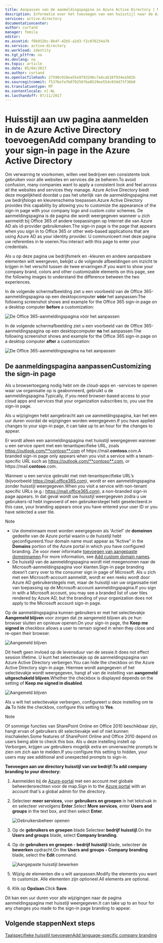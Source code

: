 ```yaml
---
title: Aanpassen van de aanmeldingspagina in Azure Active Directory | Microsoft Docs
description: Informatie over het toevoegen van een huisstijl naar de Azure-aanmeldingspagina
services: active-directory
documentationcenter: 
author: curtand
manager: femila
editor: 
ms.assetid: f8b932bc-8b4f-42b5-a2d3-f2c076234a78
ms.service: active-directory
ms.workload: identity
ms.tgt_pltfrm: na
ms.devlang: na
ms.topic: article
ms.date: 05/04/2017
ms.author: curtand
ms.openlocfilehash: 27590c018ea55e9793246c7a4cab10f934ea502b
ms.sourcegitcommit: f537befafb079256fba0529ee554c034d73f36b0
ms.translationtype: MT
ms.contentlocale: nl-NL
ms.lasthandoff: 07/11/2017
---
```

# <a name="add-company-branding-to-your-sign-in-page-in-the-azure-active-directory"></a><span data-ttu-id="a15b2-103">Huisstijl aan uw pagina aanmelden in de Azure Active Directory toevoegen</span><span class="sxs-lookup"><span data-stu-id="a15b2-103">Add company branding to your sign-in page in the Azure Active Directory</span></span>
<span data-ttu-id="a15b2-104">Om verwarring te voorkomen, willen veel bedrijven een consistente look gebruiken voor alle websites en services die ze beheren.</span><span class="sxs-lookup"><span data-stu-id="a15b2-104">To avoid confusion, many companies want to apply a consistent look and feel across all the websites and services they manage.</span></span> <span data-ttu-id="a15b2-105">Azure Active Directory biedt deze mogelijkheid doordat u pas het uiterlijk van de aanmeldingspagina met uw bedrijfslogo en kleurenschema toepassen.</span><span class="sxs-lookup"><span data-stu-id="a15b2-105">Azure Active Directory provides this capability by allowing you to customize the appearance of the sign-in page with your company logo and custom color schemes.</span></span> <span data-ttu-id="a15b2-106">De aanmeldingspagina is de pagina die wordt weergegeven wanneer u zich aanmeldt bij Office 365 of andere toepassingen op Internet die van Azure AD als id-provider gebruikmaken.</span><span class="sxs-lookup"><span data-stu-id="a15b2-106">The sign-in page is the page that appears when you sign in to Office 365 or other web-based applications that are using Azure AD as your identity provider.</span></span> <span data-ttu-id="a15b2-107">U communiceert met deze pagina uw referenties in te voeren.</span><span class="sxs-lookup"><span data-stu-id="a15b2-107">You interact with this page to enter your credentials.</span></span>

<span data-ttu-id="a15b2-108">Als u op deze pagina uw bedrijfsmerk en -kleuren en andere aanpasbare elementen wilt weergeven, bekijkt u de volgende afbeeldingen om inzicht te krijgen in het verschil tussen de twee ervaringen.</span><span class="sxs-lookup"><span data-stu-id="a15b2-108">If you want to show your company brand, colors and other customizable elements on this page, see the following images to understand the difference between the two experiences.</span></span>

<span data-ttu-id="a15b2-109">In de volgende schermafbeelding ziet u een voorbeeld van de Office 365-aanmeldingspagina op een desktopcomputer **vóór** het aanpassen:</span><span class="sxs-lookup"><span data-stu-id="a15b2-109">The following screenshot shows and example for the Office 365 sign-in page on a desktop computer **before** a customization:</span></span>

![De Office 365-aanmeldingspagina vóór het aanpassen](./media/active-directory-branding-custom-signon-azure-portal/sign-in-page-before-customization.png)

<span data-ttu-id="a15b2-111">In de volgende schermafbeelding ziet u een voorbeeld van de Office 365-aanmeldingspagina op een desktopcomputer **na** het aanpassen:</span><span class="sxs-lookup"><span data-stu-id="a15b2-111">The following screenshot shows and example for the Office 365 sign-in page on a desktop computer **after** a customization:</span></span>

![De Office 365-aanmeldingspagina na het aanpassen](./media/active-directory-branding-custom-signon-azure-portal/sign-in-page-after-customization.png)

## <a name="customizing-the-sign-in-page"></a><span data-ttu-id="a15b2-113">De aanmeldingspagina aanpassen</span><span class="sxs-lookup"><span data-stu-id="a15b2-113">Customizing the sign-in page</span></span>
<span data-ttu-id="a15b2-114">Als u browsertoegang nodig hebt om de cloud-apps en -services te openen waar uw organisatie op is geabonneerd, gebruikt u de aanmeldingspagina.</span><span class="sxs-lookup"><span data-stu-id="a15b2-114">Typically, if you need browser-based access to your cloud apps and services that your organization subscribes to, you use the sign-in page.</span></span>

<span data-ttu-id="a15b2-115">Als u wijzigingen hebt aangebracht aan uw aanmeldingspagina, kan het een uur duren voordat de wijzigingen worden weergegeven.</span><span class="sxs-lookup"><span data-stu-id="a15b2-115">If you have applied changes to your sign-in page, it can take up to an hour for the changes to appear.</span></span>

<span data-ttu-id="a15b2-116">Er wordt alleen een aanmeldingspagina met huisstijl weergegeven wanneer u een service opent met een tenantspecifieke URL, zoals https://outlook.com/**contoso**.com of https://mail.**contoso**.com.</span><span class="sxs-lookup"><span data-stu-id="a15b2-116">A branded sign-in page only appears when you visit a service with a tenant-specific URL such as https://outlook.com/**contoso**.com, or https://mail.**contoso**.com.</span></span>

<span data-ttu-id="a15b2-117">Wanneer u een service gebruikt met niet-tenantspecifieke URL’s (bijvoorbeeld https://mail.office365.com), wordt er een aanmeldingspagina zonder huisstijl weergegeven.</span><span class="sxs-lookup"><span data-stu-id="a15b2-117">When you visit a service with non-tenant specific URLs (e.g.: https://mail.office365.com), a non-branded sign-in page appears.</span></span> <span data-ttu-id="a15b2-118">In dat geval wordt uw huisstijl weergegeven zodra u uw gebruikers-id hebt ingevoerd of een gebruikerstegel hebt geselecteerd.</span><span class="sxs-lookup"><span data-stu-id="a15b2-118">in this case, your branding appears once you have entered your user ID or you have selected a user tile.</span></span>

> [!NOTE]
> * <span data-ttu-id="a15b2-119">Uw domeinnaam moet worden weergegeven als 'Actief' de **domeinen** gedeelte van de Azure portal waarin u de huisstijl hebt geconfigureerd.</span><span class="sxs-lookup"><span data-stu-id="a15b2-119">Your domain name must appear as “Active" in the **Domains** portion of the Azure portal in which you have configured branding.</span></span> <span data-ttu-id="a15b2-120">Zie voor meer informatie [toevoegen van aangepaste domeinnamen](active-directory-domains-add-azure-portal.md).</span><span class="sxs-lookup"><span data-stu-id="a15b2-120">For more information, see [Add custom domain names](active-directory-domains-add-azure-portal.md).</span></span>
> * <span data-ttu-id="a15b2-121">De huisstijl van de aanmeldingspagina wordt niet meegenomen naar de Microsoft-aanmeldingspagina voor klanten.</span><span class="sxs-lookup"><span data-stu-id="a15b2-121">Sign-in page branding doesn’t carry over to the consumer sign in page of Microsoft.</span></span> <span data-ttu-id="a15b2-122">Als u zich met een Microsoft-account aanmeldt, wordt er een reeks wordt door Azure AD gebruikerstegels met, maar de huisstijl van uw organisatie niet van toepassing op de Microsoft-account aanmeldingspagina.</span><span class="sxs-lookup"><span data-stu-id="a15b2-122">If you sign in with a Microsoft account, you may see a branded list of user tiles rendered by Azure AD, but the branding of your organization does not apply to the Microsoft account sign-in page.</span></span>
>
>

<span data-ttu-id="a15b2-123">Op de aanmeldingspagina kunnen gebruikers er met het selectievakje **Aangemeld blijven** voor zorgen dat ze aangemeld blijven als ze hun browser sluiten en opnieuw openen.</span><span class="sxs-lookup"><span data-stu-id="a15b2-123">On your sign-in page, the **Keep me signed in** checkbox allows a user to remain signed in when they close and re-open their browser.</span></span>

   ![Aangemeld blijven](./media/active-directory-branding-custom-signon-azure-portal/01.png)

<span data-ttu-id="a15b2-125">Dit heeft geen invloed op de levensduur van de sessie.</span><span class="sxs-lookup"><span data-stu-id="a15b2-125">It does not effect session lifetime.</span></span> <span data-ttu-id="a15b2-126">U kunt het selectievakje op de aanmeldingspagina van Azure Active Directory verbergen.</span><span class="sxs-lookup"><span data-stu-id="a15b2-126">You can hide the checkbox on the Azure Active Directory sign-in page.</span></span>
<span data-ttu-id="a15b2-127">Hiermee wordt aangegeven of het selectievakje wordt weergegeven, hangt af van de instelling van **aangemeld uitgeschakeld blijven**.</span><span class="sxs-lookup"><span data-stu-id="a15b2-127">Whether the checkbox is displayed depends on the setting of **Keep me signed in disabled**.</span></span>

   ![Aangemeld blijven](./media/active-directory-branding-custom-signon-azure-portal/02.png)

<span data-ttu-id="a15b2-129">Als u wilt het selectievakje verbergen, configureert u deze instelling om te **Ja**.</span><span class="sxs-lookup"><span data-stu-id="a15b2-129">To hide the checkbox, configure this setting to **Yes**.</span></span>

> [!NOTE]
> <span data-ttu-id="a15b2-130">Of sommige functies van SharePoint Online en Office 2010 beschikbaar zijn, hangt ervan of gebruikers dit selectievakje wel of niet kunnen inschakelen.</span><span class="sxs-lookup"><span data-stu-id="a15b2-130">Some features of SharePoint Online and Office 2010 depend on users being able to check this box.</span></span> <span data-ttu-id="a15b2-131">Als u deze instelling instelt op Verborgen, krijgen uw gebruikers mogelijk extra en onverwachte prompts te zien om zich aan te melden.</span><span class="sxs-lookup"><span data-stu-id="a15b2-131">If you configure this setting to hidden, your users may see additional and unexpected prompts to sign-in.</span></span>
>
>

<span data-ttu-id="a15b2-132">**Toevoegen aan uw directory huisstijl van uw bedrijf:**</span><span class="sxs-lookup"><span data-stu-id="a15b2-132">**To add company branding to your directory:**</span></span>

1. <span data-ttu-id="a15b2-133">Aanmelden bij de [Azure-portal](https://portal.azure.com) met een account met globale beheerdersrechten voor de map.</span><span class="sxs-lookup"><span data-stu-id="a15b2-133">Sign in to the [Azure portal](https://portal.azure.com) with an account that's a global admin for the directory.</span></span>
2. <span data-ttu-id="a15b2-134">Selecteer **meer services**, voer **gebruikers en groepen** in het tekstvak in en selecteer vervolgens **Enter**.</span><span class="sxs-lookup"><span data-stu-id="a15b2-134">Select **More services**, enter **Users and groups** in the text box, and then select **Enter**.</span></span>

   ![Gebruikersbeheer openen](./media/active-directory-branding-custom-signon-azure-portal/user-management.png)
3. <span data-ttu-id="a15b2-136">Op de **gebruikers en groepen** blade Selecteer **bedrijf huisstijl**.</span><span class="sxs-lookup"><span data-stu-id="a15b2-136">On the **Users and groups** blade, select **Company branding**.</span></span>
4. <span data-ttu-id="a15b2-137">Op de **gebruikers en groepen - bedrijf huisstijl** blade, selecteer de **bewerken** opdracht.</span><span class="sxs-lookup"><span data-stu-id="a15b2-137">On the **Users and groups - Company branding** blade, select the **Edit** command.</span></span>

    ![Aangepaste huisstijl bewerken](./media/active-directory-branding-custom-signon-azure-portal/edit-branding.png)
5. <span data-ttu-id="a15b2-139">Wijzig de elementen die u wilt aanpassen.</span><span class="sxs-lookup"><span data-stu-id="a15b2-139">Modify the elements you want to customize.</span></span> <span data-ttu-id="a15b2-140">Alle elementen zijn optioneel.</span><span class="sxs-lookup"><span data-stu-id="a15b2-140">All elements are optional.</span></span>
6. <span data-ttu-id="a15b2-141">Klik op **Opslaan**.</span><span class="sxs-lookup"><span data-stu-id="a15b2-141">Click **Save**.</span></span>

<span data-ttu-id="a15b2-142">Dit kan een uur duren voor alle wijzigingen naar de pagina aanmeldingspagina met huisstijl weergegeven.</span><span class="sxs-lookup"><span data-stu-id="a15b2-142">It can take up to an hour for any changes you made to the sign-in page branding to appear.</span></span>

## <a name="next-steps"></a><span data-ttu-id="a15b2-143">Volgende stappen</span><span class="sxs-lookup"><span data-stu-id="a15b2-143">Next steps</span></span>
[<span data-ttu-id="a15b2-144">Taalspecifieke huisstijl toevoegen</span><span class="sxs-lookup"><span data-stu-id="a15b2-144">Add language-specific company branding</span></span>](active-directory-branding-localize-azure-portal.md)
